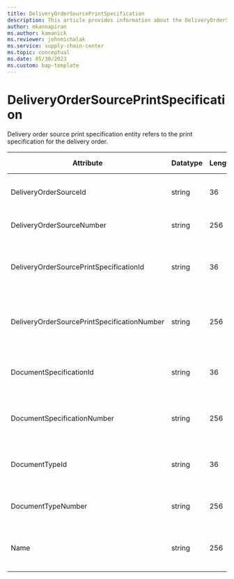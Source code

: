 ```yaml
---
title: DeliveryOrderSourcePrintSpecification
description: This article provides information about the DeliveryOrderSourcePrintSpecification entity.
author: mkannapiran
ms.author: kamanick
ms.reviewer: johnmichalak
ms.service: supply-chain-center
ms.topic: conceptual
ms.date: 05/30/2023
ms.custom: bap-template
---
```


# DeliveryOrderSourcePrintSpecification

Delivery order source print specification entity refers to the print specification for the delivery order.


|	Attribute	|	Datatype	|	Length	|	Primary Key	|	Description	|
|---------------|--------|------|----------|-----------|
|	DeliveryOrderSourceId	|	string	|	36	|	No	|	Unique identifier of the delivery order source.	|
|	DeliveryOrderSourceNumber	|	string	|	256	|	No	|	Number of the delivery order source.	|
|	DeliveryOrderSourcePrintSpecificationId	|	string	|	36	|	Yes	|	Unique identifier of the delivery order source print specification.	|
|	DeliveryOrderSourcePrintSpecificationNumber	|	string	|	256	|	Yes	|	Unique number of the delivery order source print specification.	|
|	DocumentSpecificationId	|	string	|	36	|	No	|	Unique identifier of the document specification.	|
|	DocumentSpecificationNumber	|	string	|	256	|	No	|	Document specification number of the print specification.	|
|	DocumentTypeId	|	string	|	36	|	No	|	Unique identifier of the document type.	|
|	DocumentTypeNumber	|	string	|	256	|	No	|	Document type number of the print specification.	|
|	Name	|	string	|	256	|	No	|	Name of the print specification for delivery order source.	|
